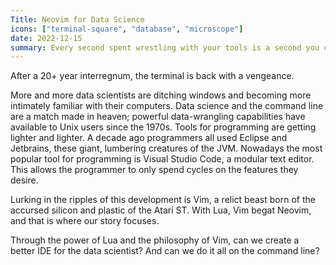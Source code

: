 ```yaml
---
Title: Neovim for Data Science
icons: ["terminal-square", "database", "microscope"]
date: 2022-12-15
summary: Every second spent wrestling with your tools is a second you could be analyzing data.
---
```


After a 20+ year interregnum, the terminal is back with a vengeance.

More and more data scientists are ditching windows and becoming more intimately familiar with their computers.
Data science and the command line are a match made in heaven; powerful data-wrangling capabilities have available to Unix users since the 1970s.
Tools for programming are getting lighter and lighter. 
A decade ago programmers all used Eclipse and Jetbrains, these giant, lumbering creatures of the JVM.
Nowadays the most popular tool for programming is Visual Studio Code, a modular text editor.
This allows the programmer to only spend cycles on the features they desire.

Lurking in the ripples of this development is Vim, a relict beast born of the accursed silicon and plastic of the Atari ST. 
With Lua, Vim begat Neovim, and that is where our story focuses.

Through the power of Lua and the philosophy of Vim, can we create a better IDE for the data scientist? 
And can we do it all on the command line?


